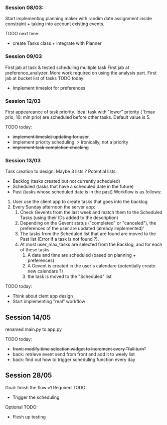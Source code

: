### Session 08/03:
Start implementing planning maker with randim date assignment inside constraint + taking into account existing events.

 TODO next time:
- create Tasks class + integrate with Planner

### Session 09/03 
First jab at task & tested scheduling multiple task
First jab at preference_analyzer. More work required on using the analysis part.
First jab at bucket list of tasks
TODO today:
- Implement timeslot for preferences

### Session 12/03
First appeareance of task priority. Idea: task with "lower" priority ( 1:max prio, 10: min prio) are scheduled before other tasks.
Default value is 5. 

TODO today:
- ~~implement timeslot updating for user~~.
- implement priority scheduling. > ironically, not a priority
- ~~implement task completion checking~~

### Session 13/03
Task creation to design. Maybe 3 lists ? 
Potential lists: 
- Backlog (tasks created but not currently scheduled)
- Scheduled (tasks that have a scheduled date in the future)
- Past (tasks whose scheduled date is in the past)
Workflow is as follows:
1. User use the client app to create tasks that goes into the backlog
2. Every Sunday afternoon the server app:
   1. Check Gevents from the last week and match them to the Scheduled Tasks (using their IDs added to the description)
   2. Depending on the Gevent status ("completed" or "canceled"), the preferences of the user are updated (already implemented)'
   3. The tasks from the Scheduled list that are found are moved to the Past list (Error if a task is not found ?).
   4. At most user_max_tasks are selected from the Backlog, and for each of these tasks
      1. A date and time are scheduled (based on planning + preferences)
      2. A Gevent is created in the user's calendare (potentially create new calendars ?)
      3. the task is moved to the "Scheduled" list

TODO today:
 - Think about clent app design
 - Start implementing "real" workflow

## Session 14/05
renamed main.py to app.py 

TODO today:
- ~~front: modify time selection widget to increment every "full turn"~~
- back: retrieve event send from front and add it to weely list 
- back: find out how to trigger scheduling function every day

## Session 28/05
Goal: finish the flow v1
Required TODO:
- Trigger the scheduling

Optional TODO: 
- Flesh up testing